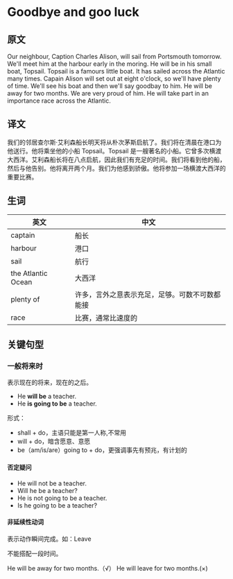 # Goodbye and goo luck

## 原文

Our neighbour, Caption Charles Alison, will sail from Portsmouth tomorrow. We'll meet him at the harbour early in the moring. He will be in his small boat, Topsail. Topsail is a famours little boat. It has sailed across the Atlantic many times. Capain Alison will set out at eight o'clock, so we'll have plenty of time. We'll see his boat and then we'll say goodbay to him. He will be away for two months. We are very proud of him. He will take part in an importance race across the Atlantic.

## 译文

我们的邻居查尔斯·艾利森船长明天将从朴次茅斯启航了。我们将在清晨在港口为他送行。他将乘坐他的小船 Topsail。Topsail 是一艘著名的小船。它曾多次横渡大西洋。艾利森船长将在八点启航，因此我们有充足的时间。我们将看到他的船，然后与他告别。他将离开两个月。我们为他感到骄傲。他将参加一场横渡大西洋的重要比赛。

## 生词

|英文|中文|
|---|---|
|captain| 船长 |
|harbour| 港口 |
|sail| 航行 |
|the Atlantic Ocean| 大西洋 |
|plenty of | 许多，言外之意表示充足，足够。可数不可数都能接 |
|race| 比赛，通常比速度的 |

## 关键句型

### 一般将来时

表示现在的将来，现在的之后。

- He **will be** a teacher.
- He **is going to be** a teacher.

形式：

- shall + do，主语只能是第一人称,不常用
- will + do，暗含愿意、意愿
- be（am/is/are）going to + do，更强调事先有预兆，有计划的

#### 否定疑问

- He will not be a teacher.
- Will he be a teacher?
- He is not going to be a teacher.
- Is he going to be a teacher?

#### 非延续性动词

表示动作瞬间完成。如：Leave

不能搭配一段时间。

He will be away for two months.（√）
He will leave for two months.(×)
